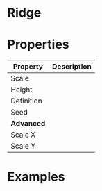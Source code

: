 # Ridge


# Properties


| Property | Description| 
| -------- | -----------|
| Scale |  |
| Height |  |
| Definition |  |
| Seed |  |
| **Advanced** |  |
| Scale X |  |
| Scale Y |  |




# Examples
